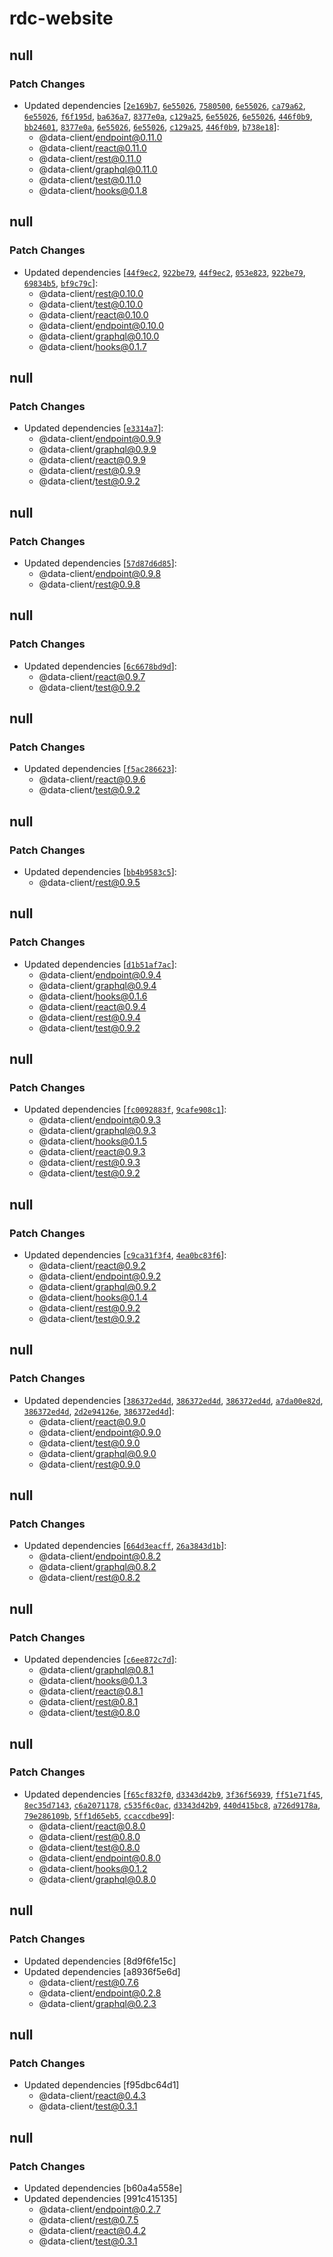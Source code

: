# rdc-website

## null

### Patch Changes

- Updated dependencies [[`2e169b7`](https://github.com/reactive/data-client/commit/2e169b705e4f8e2eea8005291a0e76e9d11764a4), [`6e55026`](https://github.com/reactive/data-client/commit/6e550260672507592d75c4781dc2563a50e664fa), [`7580500`](https://github.com/reactive/data-client/commit/7580500cecb2c4baa093f4db7b951af4840a0967), [`6e55026`](https://github.com/reactive/data-client/commit/6e550260672507592d75c4781dc2563a50e664fa), [`ca79a62`](https://github.com/reactive/data-client/commit/ca79a6266cc6834ee8d8e228b4715513d13185e0), [`6e55026`](https://github.com/reactive/data-client/commit/6e550260672507592d75c4781dc2563a50e664fa), [`f6f195d`](https://github.com/reactive/data-client/commit/f6f195d573c7c51dc63361a48b2ef804181a348b), [`ba636a7`](https://github.com/reactive/data-client/commit/ba636a74e77bf5cb8c2b327e161db09f4c4a7192), [`8377e0a`](https://github.com/reactive/data-client/commit/8377e0a157419f0f4c237c392a895fec1772854d), [`c129a25`](https://github.com/reactive/data-client/commit/c129a2558ecb21b5d9985c13747c555b88c51b3a), [`6e55026`](https://github.com/reactive/data-client/commit/6e550260672507592d75c4781dc2563a50e664fa), [`6e55026`](https://github.com/reactive/data-client/commit/6e550260672507592d75c4781dc2563a50e664fa), [`446f0b9`](https://github.com/reactive/data-client/commit/446f0b905f57c290e120c6f11a6b4708554283d1), [`bb24601`](https://github.com/reactive/data-client/commit/bb24601e5ca5b0d92b8db75f115fcfb99fb97563), [`8377e0a`](https://github.com/reactive/data-client/commit/8377e0a157419f0f4c237c392a895fec1772854d), [`6e55026`](https://github.com/reactive/data-client/commit/6e550260672507592d75c4781dc2563a50e664fa), [`6e55026`](https://github.com/reactive/data-client/commit/6e550260672507592d75c4781dc2563a50e664fa), [`c129a25`](https://github.com/reactive/data-client/commit/c129a2558ecb21b5d9985c13747c555b88c51b3a), [`446f0b9`](https://github.com/reactive/data-client/commit/446f0b905f57c290e120c6f11a6b4708554283d1), [`b738e18`](https://github.com/reactive/data-client/commit/b738e18f7dc2976907198192ed4ec62775e52161)]:
  - @data-client/endpoint@0.11.0
  - @data-client/react@0.11.0
  - @data-client/rest@0.11.0
  - @data-client/graphql@0.11.0
  - @data-client/test@0.11.0
  - @data-client/hooks@0.1.8

## null

### Patch Changes

- Updated dependencies [[`44f9ec2`](https://github.com/reactive/data-client/commit/44f9ec2801fe389a5afb215553a3441143078803), [`922be79`](https://github.com/reactive/data-client/commit/922be79169a3eeea8e336eee519c165431ead474), [`44f9ec2`](https://github.com/reactive/data-client/commit/44f9ec2801fe389a5afb215553a3441143078803), [`053e823`](https://github.com/reactive/data-client/commit/053e82377bd29f200cd7dfbc700da7a3ad7fa8d7), [`922be79`](https://github.com/reactive/data-client/commit/922be79169a3eeea8e336eee519c165431ead474), [`69834b5`](https://github.com/reactive/data-client/commit/69834b50c6d2b33f46d7c63cabdc0744abf160ae), [`bf9c79c`](https://github.com/reactive/data-client/commit/bf9c79cb42e3df091eafe63fee619764a7ae4350)]:
  - @data-client/rest@0.10.0
  - @data-client/test@0.10.0
  - @data-client/react@0.10.0
  - @data-client/endpoint@0.10.0
  - @data-client/graphql@0.10.0
  - @data-client/hooks@0.1.7

## null

### Patch Changes

- Updated dependencies [[`e3314a7`](https://github.com/reactive/data-client/commit/e3314a7ca64919c093b838048caaa8b7530fa7c8)]:
  - @data-client/endpoint@0.9.9
  - @data-client/graphql@0.9.9
  - @data-client/react@0.9.9
  - @data-client/rest@0.9.9
  - @data-client/test@0.9.2

## null

### Patch Changes

- Updated dependencies [[`57d87d6d85`](https://github.com/reactive/data-client/commit/57d87d6d851c19b4fd22eb57c629a7f2cab01f87)]:
  - @data-client/endpoint@0.9.8
  - @data-client/rest@0.9.8

## null

### Patch Changes

- Updated dependencies [[`6c6678bd9d`](https://github.com/reactive/data-client/commit/6c6678bd9d0051c3bf1996c064457ca6f2389c62)]:
  - @data-client/react@0.9.7
  - @data-client/test@0.9.2

## null

### Patch Changes

- Updated dependencies [[`f5ac286623`](https://github.com/reactive/data-client/commit/f5ac286623a566acf5414a6ac8de18e9b7510ae7)]:
  - @data-client/react@0.9.6
  - @data-client/test@0.9.2

## null

### Patch Changes

- Updated dependencies [[`bb4b9583c5`](https://github.com/reactive/data-client/commit/bb4b9583c52e2b2fe45765af10b385b571901ee7)]:
  - @data-client/rest@0.9.5

## null

### Patch Changes

- Updated dependencies [[`d1b51af7ac`](https://github.com/reactive/data-client/commit/d1b51af7ac4a8a7c0559f478cc9503be8e61514c)]:
  - @data-client/endpoint@0.9.4
  - @data-client/graphql@0.9.4
  - @data-client/hooks@0.1.6
  - @data-client/react@0.9.4
  - @data-client/rest@0.9.4
  - @data-client/test@0.9.2

## null

### Patch Changes

- Updated dependencies [[`fc0092883f`](https://github.com/reactive/data-client/commit/fc0092883f5af42a5d270250482b7f0ba9845e95), [`9cafe908c1`](https://github.com/reactive/data-client/commit/9cafe908c1a0f5ed97f246acac37c1365bd4f476)]:
  - @data-client/endpoint@0.9.3
  - @data-client/graphql@0.9.3
  - @data-client/hooks@0.1.5
  - @data-client/react@0.9.3
  - @data-client/rest@0.9.3
  - @data-client/test@0.9.2

## null

### Patch Changes

- Updated dependencies [[`c9ca31f3f4`](https://github.com/reactive/data-client/commit/c9ca31f3f4f2f6e3174c74172ebc194edbe56bb2), [`4ea0bc83f6`](https://github.com/reactive/data-client/commit/4ea0bc83f65f49cb2155f6aecdc5f8d1b168fd5e)]:
  - @data-client/react@0.9.2
  - @data-client/endpoint@0.9.2
  - @data-client/graphql@0.9.2
  - @data-client/hooks@0.1.4
  - @data-client/rest@0.9.2
  - @data-client/test@0.9.2

## null

### Patch Changes

- Updated dependencies [[`386372ed4d`](https://github.com/reactive/data-client/commit/386372ed4d0b454687847ba2b8eed4369ef7cdf7), [`386372ed4d`](https://github.com/reactive/data-client/commit/386372ed4d0b454687847ba2b8eed4369ef7cdf7), [`386372ed4d`](https://github.com/reactive/data-client/commit/386372ed4d0b454687847ba2b8eed4369ef7cdf7), [`a7da00e82d`](https://github.com/reactive/data-client/commit/a7da00e82d5473f12881b85c9736a79e016ee526), [`386372ed4d`](https://github.com/reactive/data-client/commit/386372ed4d0b454687847ba2b8eed4369ef7cdf7), [`2d2e94126e`](https://github.com/reactive/data-client/commit/2d2e94126e5962511e250df5d813d056646de41b), [`386372ed4d`](https://github.com/reactive/data-client/commit/386372ed4d0b454687847ba2b8eed4369ef7cdf7)]:
  - @data-client/react@0.9.0
  - @data-client/endpoint@0.9.0
  - @data-client/test@0.9.0
  - @data-client/graphql@0.9.0
  - @data-client/rest@0.9.0

## null

### Patch Changes

- Updated dependencies [[`664d3eacff`](https://github.com/reactive/data-client/commit/664d3eacff08c3c75e8ed7c3ccc64ee21faa6f7f), [`26a3843d1b`](https://github.com/reactive/data-client/commit/26a3843d1b61900c385d8626d7062d6f0424c137)]:
  - @data-client/endpoint@0.8.2
  - @data-client/graphql@0.8.2
  - @data-client/rest@0.8.2

## null

### Patch Changes

- Updated dependencies [[`c6ee872c7d`](https://github.com/reactive/data-client/commit/c6ee872c7d4bb669fa7b08a5343b24419c797cee)]:
  - @data-client/graphql@0.8.1
  - @data-client/hooks@0.1.3
  - @data-client/react@0.8.1
  - @data-client/rest@0.8.1
  - @data-client/test@0.8.0

## null

### Patch Changes

- Updated dependencies [[`f65cf832f0`](https://github.com/reactive/data-client/commit/f65cf832f0cdc4d01cb2f389a2dc2b37f1e5cf04), [`d3343d42b9`](https://github.com/reactive/data-client/commit/d3343d42b970d075eda201cb85d201313120807c), [`3f36f56939`](https://github.com/reactive/data-client/commit/3f36f5693961fe2c38af172fe192bd57bda488cb), [`ff51e71f45`](https://github.com/reactive/data-client/commit/ff51e71f45857eb172f3fe05829e34c9abb68252), [`8ec35d7143`](https://github.com/reactive/data-client/commit/8ec35d71437c4042c6cb824eceb490d31c36ae21), [`c6a2071178`](https://github.com/reactive/data-client/commit/c6a2071178c82c7622713c40c5a9fa5807c4e756), [`c535f6c0ac`](https://github.com/reactive/data-client/commit/c535f6c0ac915b5242c1c7694308b7ee7aab16a1), [`d3343d42b9`](https://github.com/reactive/data-client/commit/d3343d42b970d075eda201cb85d201313120807c), [`440d415bc8`](https://github.com/reactive/data-client/commit/440d415bc81f1d44db2f192ff9634d2144403c61), [`a726d9178a`](https://github.com/reactive/data-client/commit/a726d9178a60fd81ff97d862ed4943e1fd4814c0), [`79e286109b`](https://github.com/reactive/data-client/commit/79e286109b5566f8e7acfdf0f44201263072d1d1), [`5ff1d65eb5`](https://github.com/reactive/data-client/commit/5ff1d65eb526306f2a78635b659f29554625e853), [`ccaccdbe99`](https://github.com/reactive/data-client/commit/ccaccdbe9971d95556144e90a3afa41e8dc39183)]:
  - @data-client/react@0.8.0
  - @data-client/rest@0.8.0
  - @data-client/test@0.8.0
  - @data-client/endpoint@0.8.0
  - @data-client/hooks@0.1.2
  - @data-client/graphql@0.8.0

## null

### Patch Changes

- Updated dependencies [8d9f6fe15c]
- Updated dependencies [a8936f5e6d]
  - @data-client/rest@0.7.6
  - @data-client/endpoint@0.2.8
  - @data-client/graphql@0.2.3

## null

### Patch Changes

- Updated dependencies [f95dbc64d1]
  - @data-client/react@0.4.3
  - @data-client/test@0.3.1

## null

### Patch Changes

- Updated dependencies [b60a4a558e]
- Updated dependencies [991c415135]
  - @data-client/endpoint@0.2.7
  - @data-client/rest@0.7.5
  - @data-client/react@0.4.2
  - @data-client/test@0.3.1
